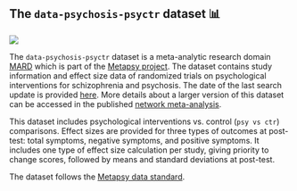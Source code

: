 ## **The `data-psychosis-psyctr` dataset** 📊 
[<img src="https://img.shields.io/badge/DOI-10.5281%2Fzenodo.7782324-blue">](https://doi.org/10.5281/zenodo.7782324) 



The `data-psychosis-psyctr` dataset is a meta-analytic research domain [MARD](https://docs.metapsy.org/uploads/ebmental-2022-300509.pdf) which is part of the  [Metapsy project](https://www.metapsy.org/). The dataset contains study information and effect size data of randomized trials on psychological interventions for schizophrenia and psychosis. The date of the last search update is provided [here](https://github.com/metapsy-project/data-psychosis-psyctr/blob/main/metadata/last_search.txt). More details about a larger version of this dataset can be accessed in the published [network meta-analysis](https://www.sciencedirect.com/science/article/pii/S0920996421000219).

This dataset includes psychological interventions vs. control (`psy vs ctr`) comparisons. Effect sizes are provided for three types of outcomes at post-test: total symptoms, negative symptoms, and positive symptoms. 
It includes one type of effect size calculation per study, giving priority to change scores, followed by means and standard deviations at post-test.

The dataset follows the [Metapsy data standard](https://docs.metapsy.org/data-preparation/format/).
